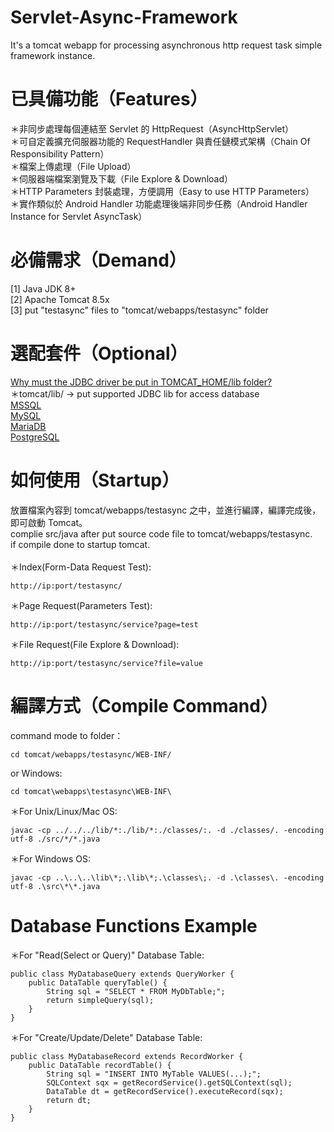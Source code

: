 # Servlet-Async-Framework
It's a tomcat webapp for processing asynchronous http request task simple framework instance.

# 已具備功能（Features）
＊非同步處理每個連結至 Servlet 的 HttpRequest（AsyncHttpServlet）<br/>
＊可自定義擴充伺服器功能的 RequestHandler 與責任鏈模式架構（Chain Of Responsibility Pattern）<br/>
＊檔案上傳處理（File Upload）<br/>
＊伺服器端檔案瀏覽及下載（File Explore & Download）<br/>
＊HTTP Parameters 封裝處理，方便調用（Easy to use HTTP Parameters）<br/>
＊實作類似於 Android Handler 功能處理後端非同步任務（Android Handler Instance for Servlet AsyncTask）

# 必備需求（Demand）
[1] Java JDK 8+<br/>
[2] Apache Tomcat 8.5x<br/>
[3] put "testasync" files to "tomcat/webapps/testasync" folder<br/>
<!-- [4] tomcat/webapps/testasync/WEB-INF/lib/ -> put <a href="https://github.com/alibaba/fastjson">alibaba/fastjson</a> lib -->

# 選配套件（Optional）
<a href="https://stackoverflow.com/questions/6981564/why-must-the-jdbc-driver-be-put-in-tomcat-home-lib-folder/7198049#7198049">Why must the JDBC driver be put in TOMCAT_HOME/lib folder?</a><br/>
＊tomcat/lib/ -> put supported JDBC lib for access database<br/>
<a href="https://www.microsoft.com/en-us/download/details.aspx?id=11774">MSSQL</a><br/>
<a href="https://dev.mysql.com/downloads/connector/j/">MySQL</a><br/>
<a href="https://mariadb.com/kb/en/mariadb/about-mariadb-connector-j/">MariaDB</a><br/>
<a href="https://jdbc.postgresql.org/">PostgreSQL</a>

# 如何使用（Startup）
放置檔案內容到 tomcat/webapps/testasync 之中，並進行編譯，編譯完成後，即可啟動 Tomcat。<br/>
complie src/java after put source code file to tomcat/webapps/testasync.<br/>
if compile done to startup tomcat.<br/>
<br/>
＊Index(Form-Data Request Test):
<pre><code>http://ip:port/testasync/</code></pre>
＊Page Request(Parameters Test):
<pre><code>http://ip:port/testasync/service?page=test</code></pre>
＊File Request(File Explore & Download):
<pre><code>http://ip:port/testasync/service?file=value</code></pre>

# 編譯方式（Compile Command）
command mode to folder：<br/>
<pre><code>cd tomcat/webapps/testasync/WEB-INF/</code></pre>
or Windows:
<pre><code>cd tomcat\webapps\testasync\WEB-INF\</code></pre>

＊For Unix/Linux/Mac OS:<br/>
<pre><code>javac -cp ../../../lib/*:./lib/*:./classes/:. -d ./classes/. -encoding utf-8 ./src/*/*.java</code></pre>

＊For Windows OS:<br/>
<pre><code>javac -cp ..\..\..\lib\*;.\lib\*;.\classes\;. -d .\classes\. -encoding utf-8 .\src\*\*.java</code></pre>

# Database Functions Example
＊For "Read(Select or Query)" Database Table:<br/>
<pre><code>public class MyDatabaseQuery extends QueryWorker {
    public DataTable queryTable() {
        String sql = "SELECT * FROM MyDbTable;";
        return simpleQuery(sql);
    }
}</code></pre>

＊For "Create/Update/Delete" Database Table:<br/>
<pre><code>public class MyDatabaseRecord extends RecordWorker {
    public DataTable recordTable() {
        String sql = "INSERT INTO MyTable VALUES(...);";
        SQLContext sqx = getRecordService().getSQLContext(sql);
        DataTable dt = getRecordService().executeRecord(sqx);
        return dt;
    }
}</code></pre>
